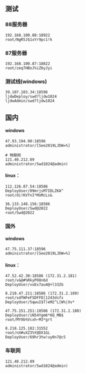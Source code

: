 ## 测试

### 88服务器
```
192.168.100.88:18922	
root/NgR5J$1xYr9pc1!k
```
### 87服务器
```
192.168.100.87:18822
root/zeq7HBoJ%iZ6yJyi
```
### 测试线(windows)
```
39.107.103.34:18596
ljdwDeploy/swd?ljdw1024
ljdwAdmin/swd?ljdw1024
```
## 国内

#### windows
```
47.93.194.90:18596	
administrator/[See2019LJDW=%]

# 物联网
121.40.212.89
administrator/Swd1024@admin)

```
#### linux：
```
112.126.87.54:18586
DeployUser/09mrjsM7IDLZKA^
root/di!KVfnI*MoMcLs&

36.133.148.156:18586
DeployUser/Swd@2022
root/Swd@2022
```
### 国外

#### windows
```
47.75.111.37:18596
administrator/[See2019LJDW=%]
```
#### linux：
```
47.52.42.30:18586 (172.31.2.181)
root/v&@#%RkyPO8n6d
DeployUser/vuEx7au4@+l33ZG

8.210.47.211:18586 (172.31.2.189)
root/sdfWFeFSDFFD[1243dsfs
DeployUser/5qwuI$T)eM2^L[W%|Xv*

47.75.151.251:18586 (172.31.2.180)
DeployUser/iN54Ygm6*6Q_MB$
root/MY9b%Vcxh~M3*grt

8.218.125.182:31552
root/nX#uXZ3%Y@DX1GL
DeployUser/69hr3tw!uy0n7@cS
```
### 车联网
```
121.40.212.89
administrator/Swd1024@admin)
```